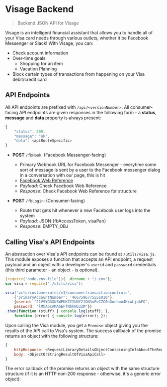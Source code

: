 # Visage Backend
> Backend JSON API for Visage

Visage is an intelligent financial assistant that allows you to handle all of your Visa card needs through various outlets, whether it be Facebook Messenger or Slack! With Visage, you can:

* Check account information
* Over-time goals
    * Shopping for an item
    * Vacation Planning
* Block certain types of transactions from happening on your Visa debit/credit card

## API Endpoints
All API endpoints are prefixed with `/api/<versionNumber>`. All consumer-facing API endpoints are given responses in the following form - a **status**, **message** and **data** property is always present:
```javascript
{
    "status": 200,
    "message": "ok",
    "data": <apiRouteSpecific>
}
```

* **POST** `/fbHook`: (Facebook Messenger-facing)
    * Primary Webhook URL for Facebook Messenger - everytime some sort of message is sent by  a user to the Facebook messenger dialog in a conversation with our page, this is hit
    * [Facebook Web Reference](https://developers.facebook.com/docs/messenger-platform/webhook-reference)
    * *Payload*: Check Facebook Web Reference
    * *Response*: Check Facebook Web Reference for structure

* **POST** `/fbLogin`: (Consumer-facing)
    * Route that gets hit whenever a new Facebook user logs into the system
    * *Payload*: JSON:{fbAccessToken, visaPan}
    * *Response*: EMPTY_OBJ
    
## Calling Visa's API Endpoints
An abstraction over Visa's API endpoints can be found at `/utils/visa.js`. This module exposes a function that accepts an API endpoint, a request payload and an object with a developer's `userid` and `password` credentials (this third parameter - an object - is optional).

```javascript
(require('node-env-file'))(__dirname + "/.env");
var visa = require('./utils/visa');

visa('vctc/customerrules/v1/consumertransactioncontrols', 
    {'primaryAccountNumber': '4667596775551010'},
    {userid: "21V9YG3XNSWPKKZCIUNY21ON3uFeCZC0hGuchwo4KxwLjoAFQ", 
    password: "lMkAbcAMAbEFfNhkNO3ZM"})
.then(function (stuff) { console.log(stuff); }, 
    function (error) { console.log(error); });
```

Upon calling the Visa module, you get a `Promise` object giving you the results of the API call to Visa's system. The success callback of the promise returns an object with the following structure:
```javascript
{
    httpResponse: <RequestLibraryDetailsObjectContainingInfoAboutTheRequest>, 
    body: <ObjectOrStringResultOfVisaApiCall>
}
```
The error callback of the promise returns an object with the same structure structure (if it is an HTTP non-200 response - otherwise, it's a generic error object):